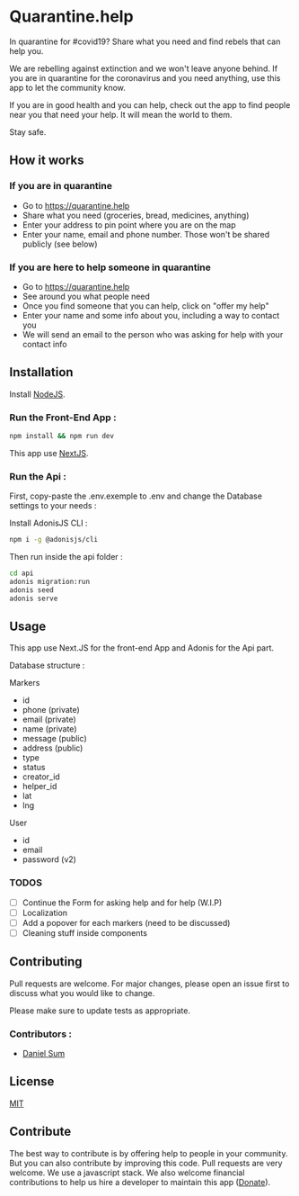 # Quarantine.help

In quarantine for #covid19? Share what you need and find rebels that can help you.

We are rebelling against extinction and we won't leave anyone behind.
If you are in quarantine for the coronavirus and you need anything, use this app to let the community know.

If you are in good health and you can help, check out the app to find people near you that need your help. It will mean the world to them.

Stay safe.

## How it works

### If you are in quarantine
- Go to https://quarantine.help
- Share what you need (groceries, bread, medicines, anything)
- Enter your address to pin point where you are on the map
- Enter your name, email and phone number. Those won't be shared publicly (see below)

### If you are here to help someone in quarantine
- Go to https://quarantine.help
- See around you what people need
- Once you find someone that you can help, click on "offer my help"
- Enter your name and some info about you, including a way to contact you
- We will send an email to the person who was asking for help with your contact info

## Installation

Install [NodeJS](https://nodejs.org/en/).

###  Run the Front-End App :

```bash
npm install && npm run dev
```

This app use [NextJS](https://nextjs.org/docs/getting-started).

###  Run the Api :

First, copy-paste the .env.exemple to .env and change the Database settings to your needs :

Install AdonisJS CLI :

```bash
npm i -g @adonisjs/cli
```

Then run inside the api folder :

```bash
cd api
adonis migration:run
adonis seed
adonis serve
```

## Usage

This app use Next.JS for the front-end App and Adonis for the Api part.

Database structure :

Markers
- id
- phone (private)
- email (private)
- name (private)
- message (public)
- address (public)
- type
- status
- creator_id
- helper_id
- lat
- lng

User
- id
- email
- password (v2)

### TODOS

- [ ] Continue the Form for asking help and for help (W.I.P)
- [ ] Localization
- [ ] Add a popover for each markers (need to be discussed)
- [ ] Cleaning stuff inside components

## Contributing

Pull requests are welcome. For major changes, please open an issue first to discuss what you would like to change.

Please make sure to update tests as appropriate.

### Contributors :

- [Daniel Sum](daniel@cherrypulp.com)

## License

[MIT](https://choosealicense.com/licenses/mit/)


## Contribute
The best way to contribute is by offering help to people in your community.
But you can also contribute by improving this code. Pull requests are very welcome. We use a javascript stack. We also welcome financial contributions to help us hire a developer to maintain this app ([Donate](https://opencollective.com/quarantine)).

